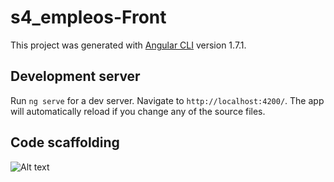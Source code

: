 # s4_empleos-Front

This project was generated with [Angular CLI](https://github.com/angular/angular-cli) version 1.7.1.

## Development server

Run `ng serve` for a dev server. Navigate to `http://localhost:4200/`. The app will automatically reload if you change any of the source files.

## Code scaffolding


![Alt text](https://raw.githubusercontent.com/jehernandezr/Empleos_Back/master/Presentaci%C3%B3n3.gif?raw=true "Title")

